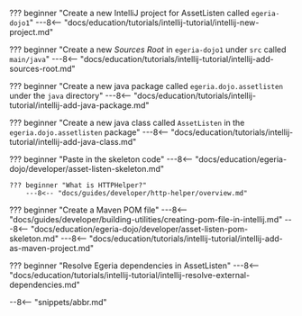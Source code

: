 <!-- SPDX-License-Identifier: CC-BY-4.0 -->
<!-- Copyright Contributors to the Egeria project. -->

??? beginner "Create a new IntelliJ project for AssetListen called `egeria-dojo1`"
    ---8<-- "docs/education/tutorials/intellij-tutorial/intellij-new-project.md"

??? beginner "Create a new *Sources Root* in `egeria-dojo1` under `src` called `main/java`"
    ---8<-- "docs/education/tutorials/intellij-tutorial/intellij-add-sources-root.md"
    
??? beginner "Create a new java package called `egeria.dojo.assetlisten` under the `java` directory"
    ---8<-- "docs/education/tutorials/intellij-tutorial/intellij-add-java-package.md"

??? beginner "Create a new java class called `AssetListen` in the `egeria.dojo.assetlisten` package"
    ---8<-- "docs/education/tutorials/intellij-tutorial/intellij-add-java-class.md"

??? beginner "Paste in the skeleton code"
    ---8<-- "docs/education/egeria-dojo/developer/asset-listen-skeleton.md"
    
    ??? beginner "What is HTTPHelper?"
        ---8<-- "docs/guides/developer/http-helper/overview.md"

??? beginner "Create a Maven POM file"
    ---8<-- "docs/guides/developer/building-utilities/creating-pom-file-in-intellij.md"
    ---8<-- "docs/education/egeria-dojo/developer/asset-listen-pom-skeleton.md"
    ---8<-- "docs/education/tutorials/intellij-tutorial/intellij-add-as-maven-project.md"

??? beginner "Resolve Egeria dependencies in AssetListen"
    ---8<-- "docs/education/tutorials/intellij-tutorial/intellij-resolve-external-dependencies.md"

--8<-- "snippets/abbr.md"





